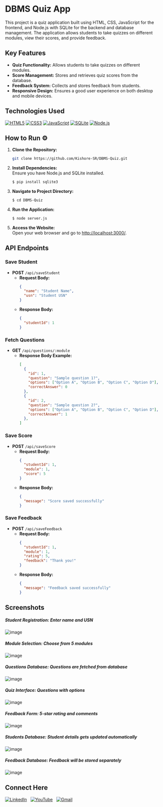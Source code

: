# DBMS Quiz App

This project is a quiz application built using HTML, CSS, JavaScript for the frontend, and Node.js with SQLite for the backend and database management. The application allows students to take quizzes on different modules, view their scores, and provide feedback.

<!-- [![Project Link](https://img.shields.io/badge/Project%20Link-37a779?style=for-the-badge)](https://dbms.web.app/) -->

## Key Features

- **Quiz Functionality:** Allows students to take quizzes on different modules.
- **Score Management:** Stores and retrieves quiz scores from the database.
- **Feedback System:** Collects and stores feedback from students.
- **Responsive Design:** Ensures a good user experience on both desktop and mobile devices.

## Technologies Used
[![HTML5](https://img.shields.io/badge/html5%20-%23E34F26.svg?&style=for-the-badge&logo=html5&logoColor=white)](/)
[![CSS3](https://img.shields.io/badge/CSS3-%231572B6.svg?style=for-the-badge&logo=css3&logoColor=white)](/)
[![JavaScript](https://img.shields.io/badge/javascript%20-%23323330.svg?&style=for-the-badge&logo=javascript&logoColor=%23F7DF1E)](/)
[![SQLite](https://img.shields.io/badge/SQLite-%2307405e.svg?style=for-the-badge&logo=sqlite&logoColor=white)](/)
[![Node.js](https://img.shields.io/badge/Node.js-43853D?style=for-the-badge&logo=node.js&logoColor=white)](/)


## How to Run ⚙

1. **Clone the Repository:**  
   ```bash
   git clone https://github.com/Kishore-SR/DBMS-Quiz.git
2. **Install Dependencies:**  
Ensure you have Node.js and SQLite installed.
    ```bash
    $ pip install sqlite3
3. **Navigate to Project Directory:**  
    ```bash
   $ cd DBMS-Quiz
4. **Run the Application:**  
    ```bash
    $ node server.js
5. **Access the Website:**  
Open your web browser and go to [http://localhost:3000/](http://localhost:3000/).

## API Endpoints

### Save Student

- **POST** `/api/saveStudent`
  - **Request Body:**
    ```json
    {
      "name": "Student Name",
      "usn": "Student USN"
    }
    ```
  - **Response Body:**
    ```json
    {
      "studentId": 1
    }
    ```

### Fetch Questions

- **GET** `/api/questions/:module`
  - **Response Body Example:**
    ```json
    [
      {
        "id": 1,
        "question": "Sample question 1?",
        "options": ["Option A", "Option B", "Option C", "Option D"],
        "correctAnswer": 0
      },
      {
        "id": 2,
        "question": "Sample question 2?",
        "options": ["Option A", "Option B", "Option C", "Option D"],
        "correctAnswer": 1
      },
    ]
    ```

### Save Score

- **POST** `/api/saveScore`
  - **Request Body:**
    ```json
    {
      "studentId": 1,
      "module": 1,
      "score": 5
    }
    ```
  - **Response Body:**
    ```json
    {
      "message": "Score saved successfully"
    }
    ```

### Save Feedback

- **POST** `/api/saveFeedback`
  - **Request Body:**
    ```json
    {
      "studentId": 1,
      "module": 1,
      "rating": 5,
      "feedback": "Thank you!"
    }
    ```
  - **Response Body:**
    ```json
    {
      "message": "Feedback saved successfully"
    }
    ```


## Screenshots
##### **Student Registration:** Enter name and USN
![image](https://github.com/user-attachments/assets/64ad709f-5b1b-4eaa-9dfc-ef0565f83dec)

##### **Module Selection:** Choose from 5 modules
![image](https://github.com/user-attachments/assets/913b2819-6c14-474a-9d0c-0535a614990b)

##### **Questions Database:** Questions are fetched from database
![image](https://github.com/user-attachments/assets/bb89245c-7176-4633-a564-373d06593ef6)

##### **Quiz Interface:** Questions with options
![image](https://github.com/user-attachments/assets/d04cfa3a-489a-4df4-a1a7-bd4160eb56b3)

##### **Feedback Form:** 5-star rating and comments 
![image](https://github.com/user-attachments/assets/1450626f-db01-4f98-8b82-01832952bfc3)

##### **Students Database:** Student details gets updated automatically
![image](https://github.com/user-attachments/assets/ce5e2d6f-d755-41a4-bf9e-4a3fcf9b1db0)

##### **Feedback Database:** Feedback will be stored separately
![image](https://github.com/user-attachments/assets/3a2c2518-ef41-4b66-a39c-489cb8aa0b1f)

## Connect Here
[![LinkedIn](https://img.shields.io/badge/linkedin%20-%230077B5.svg?style=for-the-badge&logo=linkedin&logoColor=white)](https://www.linkedin.com/in/Kishore-SR) &nbsp;
[![YouTube](https://img.shields.io/badge/Youtube-%23FF0000.svg?style=for-the-badge&logo=YouTube&logoColor=white)](https://www.youtube.com/@Kishore-SR) &nbsp;
[![Gmail](https://img.shields.io/badge/Gmail-D14836?style=for-the-badge&logo=gmail&logoColor=white&color=red)](mailto:kishoresr47@gmail.com)


